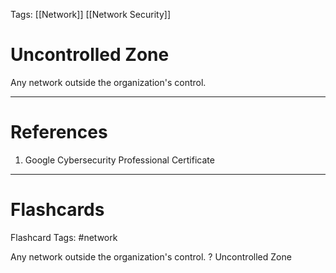 Tags: [[Network]] [[Network Security]]
# Uncontrolled Zone

Any network outside the organization's control.

---
# References

1. Google Cybersecurity Professional Certificate

---
# Flashcards

Flashcard Tags: #network 

Any network outside the organization's control.
?
Uncontrolled Zone